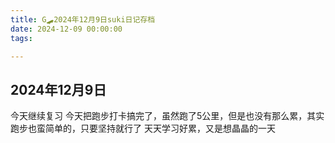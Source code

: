 ```yaml
---
title: G🛹2024年12月9日suki日记存档
date: 2024-12-09 00:00:00
tags:

---
```


## 2024年12月9日

今天继续复习
今天把跑步打卡搞完了，虽然跑了5公里，但是也没有那么累，其实跑步也蛮简单的，只要坚持就行了
天天学习好累，又是想晶晶的一天
